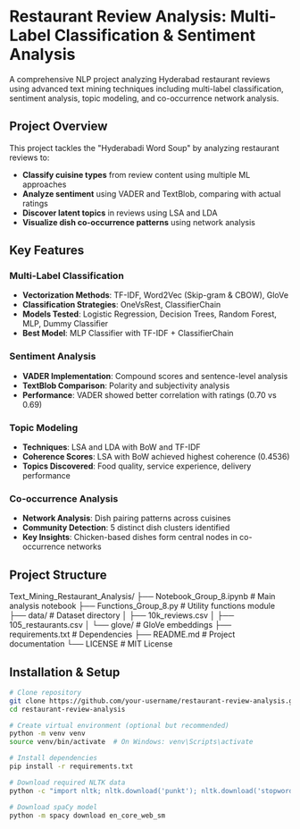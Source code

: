# Restaurant Review Analysis: Multi-Label Classification & Sentiment Analysis

A comprehensive NLP project analyzing Hyderabad restaurant reviews using advanced text mining techniques including multi-label classification, sentiment analysis, topic modeling, and co-occurrence network analysis.

## Project Overview

This project tackles the "Hyderabadi Word Soup" by analyzing restaurant reviews to:
- **Classify cuisine types** from review content using multiple ML approaches
- **Analyze sentiment** using VADER and TextBlob, comparing with actual ratings
- **Discover latent topics** in reviews using LSA and LDA
- **Visualize dish co-occurrence patterns** using network analysis

## Key Features

### Multi-Label Classification
- **Vectorization Methods**: TF-IDF, Word2Vec (Skip-gram & CBOW), GloVe
- **Classification Strategies**: OneVsRest, ClassifierChain
- **Models Tested**: Logistic Regression, Decision Trees, Random Forest, MLP, Dummy Classifier
- **Best Model**: MLP Classifier with TF-IDF + ClassifierChain

### Sentiment Analysis
- **VADER Implementation**: Compound scores and sentence-level analysis
- **TextBlob Comparison**: Polarity and subjectivity analysis
- **Performance**: VADER showed better correlation with ratings (0.70 vs 0.69)

### Topic Modeling
- **Techniques**: LSA and LDA with BoW and TF-IDF
- **Coherence Scores**: LSA with BoW achieved highest coherence (0.4536)
- **Topics Discovered**: Food quality, service experience, delivery performance

### Co-occurrence Analysis
- **Network Analysis**: Dish pairing patterns across cuisines
- **Community Detection**: 5 distinct dish clusters identified
- **Key Insights**: Chicken-based dishes form central nodes in co-occurrence networks

## Project Structure
Text_Mining_Restaurant_Analysis/
├── Notebook_Group_8.ipynb # Main analysis notebook
├── Functions_Group_8.py # Utility functions module
├── data/ # Dataset directory
│ ├── 10k_reviews.csv
│ ├── 105_restaurants.csv
│ └── glove/ # GloVe embeddings
├── requirements.txt # Dependencies
├── README.md # Project documentation
└── LICENSE # MIT License


## Installation & Setup

```bash
# Clone repository
git clone https://github.com/your-username/restaurant-review-analysis.git
cd restaurant-review-analysis

# Create virtual environment (optional but recommended)
python -m venv venv
source venv/bin/activate  # On Windows: venv\Scripts\activate

# Install dependencies
pip install -r requirements.txt

# Download required NLTK data
python -c "import nltk; nltk.download('punkt'); nltk.download('stopwords'); nltk.download('wordnet')"

# Download spaCy model
python -m spacy download en_core_web_sm
